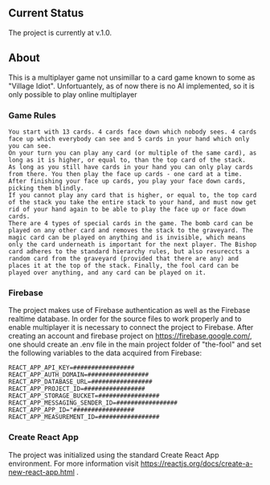 
## Current Status

The project is currently at v.1.0.

## About

This is a multiplayer game not unsimillar to a card game known to some as "Village Idiot". Unfortuantely, as of now there is no AI implemented, so it is only possible to play online multiplayer

### Game Rules

    You start with 13 cards. 4 cards face down which nobody sees. 4 cards face up which everybody can see and 5 cards in your hand which only you can see.
    On your turn you can play any card (or multiple of the same card), as long as it is higher, or equal to, than the top card of the stack.
    As long as you still have cards in your hand you can only play cards from there. You then play the face up cards - one card at a time.
    After finishing your face up cards, you play your face down cards, picking them blindly.
    If you cannot play any card that is higher, or equal to, the top card of the stack you take the entire stack to your hand, and must now get rid of your hand again to be able to play the face up or face down cards.
    There are 4 types of special cards in the game. The bomb card can be played on any other card and removes the stack to the graveyard. The magic card can be played on anything and is invisible, which means only the card underneath is important for the next player. The Bishop card adheres to the standard hierarchy rules, but also resureccts a random card from the graveyard (provided that there are any) and places it at the top of the stack. Finally, the fool card can be played over anything, and any card can be played on it.

### Firebase

The project makes use of Firebase authentication as well as the Firebase realtime database. In order for the source files to work properly and to enable multiplayer it is necessary to connect the project to Firebase. After creating an account and firebase project on https://firebase.google.com/, one should create an .env file in the main project folder of "the-fool" and set the following variables to the data acquired from Firebase:
```
REACT_APP_API_KEY=#################
REACT_APP_AUTH_DOMAIN=#################
REACT_APP_DATABASE_URL=#################
REACT_APP_PROJECT_ID=#################
REACT_APP_STORAGE_BUCKET=#################
REACT_APP_MESSAGING_SENDER_ID=#################
REACT_APP_APP_ID="#################
REACT_APP_MEASUREMENT_ID=#################
```

### Create React App

The project was initialized using the standard Create React App environment. For more information visit https://reactjs.org/docs/create-a-new-react-app.html .
